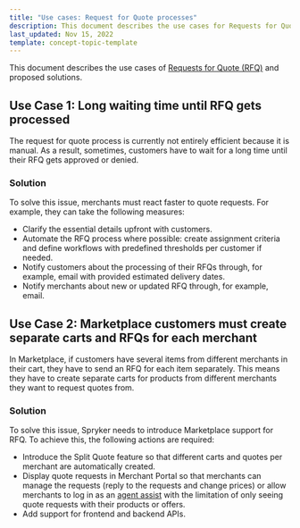 ```yaml
---
title: "Use cases: Request for Quote processes"
description: This document describes the use cases for Requests for Quote.
last_updated: Nov 15, 2022
template: concept-topic-template
---
```


This document describes the use cases of [Requests for Quote (RFQ)](/docs/pbc/all/request-for-quote/request-for-quote.html) and proposed solutions.

## Use Case 1: Long waiting time until RFQ gets processed

The request for quote process is currently not entirely efficient because it is manual. As a result, sometimes, customers have to wait for a long time until their RFQ gets approved or denied. 

### Solution

To solve this issue, merchants must react faster to quote requests. For example, they can take the following measures:
* Clarify the essential details upfront with customers.
* Automate the RFQ process where possible: create assignment criteria and define workflows with predefined thresholds per customer if needed.
* Notify customers about the processing of their RFQs through, for example, email with provided estimated delivery dates.
* Notify merchants about new or updated RFQ through, for example, email.

## Use Case 2: Marketplace customers must create separate carts and RFQs for each merchant

In Marketplace, if customers have several items from different merchants in their cart, they have to send an RFQ for each item separately. This means they have to create separate carts for products from different merchants they want to request quotes from. 

### Solution

To solve this issue, Spryker needs to introduce Marketplace support for RFQ. To achieve this, the following actions are required:
* Introduce the Split Quote feature so that different carts and quotes per merchant are automatically created.
* Display quote requests in Merchant Portal so that merchants can manage the requests (reply to the requests and change prices) or allow merchants to log in as an [agent assist](docs/scos/user/features/{{site.version}}/agent-assist-feature-overview.html) with the limitation of only seeing quote requests with their products or offers.
* Add support for frontend and backend APIs.
